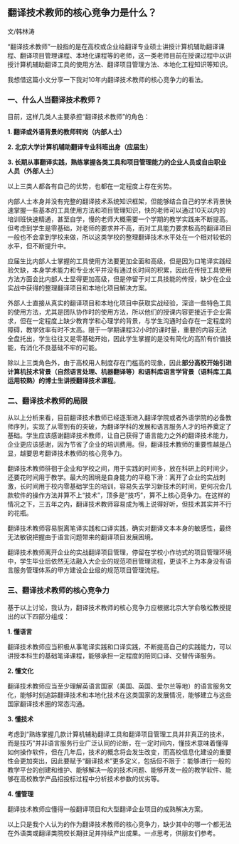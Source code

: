 ## 翻译技术教师的核心竞争力是什么？


文/韩林涛

“翻译技术教师”一般指的是在高校或企业给翻译专业硕士讲授计算机辅助翻译课程、翻译项目管理课程、本地化课程等的老师，这一类老师目前在授课过程中以讲授计算机辅助翻译工具的使用方法、翻译项目管理方法、本地化工程知识等知识。

我想借这篇小文分享一下我对10年内翻译技术教师的核心竞争力的看法。


### 一、什么人当翻译技术教师？


目前，这样几类人主要承担“翻译技术教师”的角色：

**1. 翻译或外语背景的教师转岗（内部人士）**

**2. 北京大学计算机辅助翻译专业科班出身（应届生）**

**3. 长期从事翻译实践，熟练掌握各类工具和项目管理能力的企业人员或自由职业人员（外部人士）**

以上三类人都各有自己的优势，也都在一定程度上存在劣势。

内部人士本身并没有完整的翻译技术系统知识框架，但能够结合自己的学术背景快速掌握一些基本的工具使用方法和项目管理知识，快的老师可以通过10天以内的培训班快速精通，甚至自学，慢的老师大概需要一个学期的教学实践来不断提高。但考虑到学生是零基础，对老师的要求并不高，而对工具能力要求极高的翻译项目一般也不会拿到学校来做，所以这类学校的整理翻译技术水平处在一个相对较低的水平，但不断提升中。

应届生比内部人士掌握的工具使用方法要更加全面和高级，但是因为口笔译实践经验欠缺，本身学术能力和专业水平并没有通过长时间的积累，因此在传授工具使用方法方面会比内部人士显得更加高级，但是停留于对工具技能的传授，缺少在企业实战中获得的整理翻译项目和本地化项目解决方案。

外部人士直接从真实的翻译项目和本地化项目中获取实战经验，深谙一些特色工具的使用方法，尤其是团队协作时的使用方法，所以他们的授课内容更接近于企业需求，但在一定程度上缺少教育学和心理学的背景，与学生沟通时会存在一定程度的障碍，教学效率有时不太高。限于一学期课程32小时的课时量，重要的内容无法全盘托出，学生往往又是零基础开始，因此学生掌握的是没有简化的高阶有价值技能，有消化不良基础不牢的可能。

除以上三类角色外，由于高校用人制度存在门槛高的现象，因此**部分高校开始引进计算机技术背景（自然语言处理、机器翻译等）和语料库语言学背景（语料库工具运用较熟）的博士生讲授翻译技术课程**。



### 二、翻译技术教师的局限



从以上分析来看，目前翻译技术教师已经逐渐进入翻译学院或者外语学院的必备教师序列，实现了从零到有的突破，为翻译学科的发展和语言服务人才的培养奠定了基础。学生应该感谢翻译技术教师，让自己获得了语言能力之外的翻译技术能力，企业更应该感谢，因为节省了企业的培训费用。但，翻译技术教师的重要性越是凸显，越要思考翻译技术教师的核心竞争力。

翻译技术教师徘徊于企业和学校之间，用于实践的时间多，放在科研上的时间少，还要花时间用于教学。最大的困境是自身能力的平稳下滑：离开了企业的实战刺激，长时间用于校内零基础学生的培训，容易失去学习新技术的时间，更何况会几款软件的操作方法并算不上“技术”，顶多是“技巧”，算不上核心竞争力。在这样的情况之下，三五年之内，翻译技术教师容易成为嘴上说得好听，但技术其实并不行的花瓶。

翻译技术教师容易脱离笔译实践和口译实践，确实对翻译文本本身的敏感性，最终无法敏锐把握由于语言问题带来的翻译项目发展困境。

翻译技术教师离开企业的实战翻译项目管理，停留在学校小作坊式的项目管理环境中，学生毕业后依然无法融入大企业的规范项目管理流程，更谈不上为本身没有语言服务管理体系的甲方建设企业级的规范项目管理流程。



### 三、翻译技术教师的核心竞争力



基于以上讨论，我认为，翻译技术教师的核心竞争力应根据北京大学俞敬松教授提出的以下四部分组成：

**1. 懂语言**

翻译技术教师应当积极从事笔译实践和口译实践，不断提高自己的实践能力，可以讲授本科生的基础笔译课程，能够承担一定程度的陪同口译、交替传译服务。

**2. 懂文化**

翻译技术教师应当至少理解英语言国家（美国、英国、爱尔兰等地）的语言服务文化，能够时刻追踪翻译技术和本地化技术在这类国家的发展情况，能够建立与这些国家翻译技术圈的常态沟通。

**3. 懂技术**

考虑到“熟练掌握几款计算机辅助翻译工具和翻译项目管理工具并非真正的技术，而是技巧”并非语言服务行业广泛认同的论断，在一定时间内，懂技术意味着懂得如何操作软件，但在几年后，技术的概念将会发生改变，而高校信息化建设的重要性会更加突出，因此要赋予“翻译技术”更多定义，包括但不限于：能够进行一般的教学平台的创建和维护、能够解决一般的技术问题、能够开发一般的教学软件、能够在高校教学产品招投标过程中分析技术参数的优劣等。

**4. 懂管理**

翻译技术教师应懂得一般翻译项目和大型翻译企业项目的成熟解决方案。

以上只是我个人认为的作为翻译技术教师的核心竞争力，缺少其中的哪一个都无法在外语类或翻译类院校长期驻足并持续产出成果。一点思考，供朋友们参考。